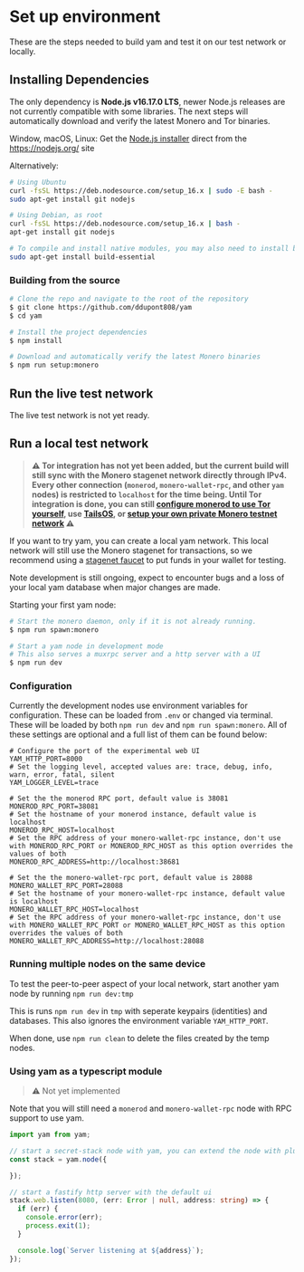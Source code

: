 # Set up environment

These are the steps needed to build yam and test it on our test network or locally.

## Installing Dependencies

The only dependency is **Node.js v16.17.0 LTS**, newer Node.js releases are not currently compatible with some libraries. The next steps will automatically download and verify the latest Monero and Tor binaries.

Window, macOS, Linux: Get the [Node.js installer](https://nodejs.org/dist/v16.17.0/node-v16.17.0-x64.msi) direct from the https://nodejs.org/ site

Alternatively:
```sh
# Using Ubuntu
curl -fsSL https://deb.nodesource.com/setup_16.x | sudo -E bash -
sudo apt-get install git nodejs

# Using Debian, as root
curl -fsSL https://deb.nodesource.com/setup_16.x | bash -
apt-get install git nodejs

# To compile and install native modules, you may also need to install build tools:
sudo apt-get install build-essential
```

### Building from the source

```sh
# Clone the repo and navigate to the root of the repository
$ git clone https://github.com/ddupont808/yam
$ cd yam

# Install the project dependencies
$ npm install

# Download and automatically verify the latest Monero binaries
$ npm run setup:monero
```

## Run the live test network

The live test network is not yet ready.

## Run a local test network

> **⚠ Tor integration has not yet been added, but the current build will still sync with the Monero stagenet network directly through IPv4. Every other connection (`monerod`, `monero-wallet-rpc`, and other `yam` nodes) is restricted to `localhost` for the time being. Until Tor integration is done, you can still [configure monerod to use Tor yourself](https://github.com/monero-project/monero#using-tor), use [TailsOS](https://tails.boum.org/), or [setup your own private Monero testnet network](https://github.com/moneroexamples/private-testnet) ⚠**

If you want to try yam, you can create a local yam network. This local network will still use the Monero stagenet for transactions, so we recommend using a [stagenet faucet](https://community.rino.io/faucet/stagenet/) to put funds in your wallet for testing.

Note development is still ongoing, expect to encounter bugs and a loss of your local yam database when major changes are made.

Starting your first yam node:

```sh
# Start the monero daemon, only if it is not already running.
$ npm run spawn:monero

# Start a yam node in development mode
# This also serves a muxrpc server and a http server with a UI
$ npm run dev
```

### Configuration

Currently the development nodes use environment variables for configuration. These can be loaded from `.env` or changed via terminal. These will be loaded by both `npm run dev` and `npm run spawn:monero`. All of these settings are optional and a full list of them can be found below:

```properties
# Configure the port of the experimental web UI
YAM_HTTP_PORT=8000
# Set the logging level, accepted values are: trace, debug, info, warn, error, fatal, silent
YAM_LOGGER_LEVEL=trace 

# Set the the monerod RPC port, default value is 38081
MONEROD_RPC_PORT=38081
# Set the hostname of your monerod instance, default value is localhost
MONEROD_RPC_HOST=localhost
# Set the RPC address of your monero-wallet-rpc instance, don't use with MONEROD_RPC_PORT or MONEROD_RPC_HOST as this option overrides the values of both
MONEROD_RPC_ADDRESS=http://localhost:38681

# Set the the monero-wallet-rpc port, default value is 28088
MONERO_WALLET_RPC_PORT=28088
# Set the hostname of your monero-wallet-rpc instance, default value is localhost
MONERO_WALLET_RPC_HOST=localhost
# Set the RPC address of your monero-wallet-rpc instance, don't use with MONERO_WALLET_RPC_PORT or MONERO_WALLET_RPC_HOST as this option overrides the values of both
MONERO_WALLET_RPC_ADDRESS=http://localhost:28088
```

### Running multiple nodes on the same device

To test the peer-to-peer aspect of your local network, start another yam node by running `npm run dev:tmp`

This is runs `npm run dev` in `tmp` with seperate keypairs (identities) and databases. This also ignores the environment variable `YAM_HTTP_PORT`.

When done, use `npm run clean` to delete the files created by the temp nodes.

### Using yam as a typescript module

> ⚠ Not yet implemented

Note that you will still need a `monerod` and `monero-wallet-rpc` node with RPC support to use yam.

```typescript
import yam from yam;

// start a secret-stack node with yam, you can extend the node with plugins (see docs/PLUGINS.md)
const stack = yam.node({

});

// start a fastify http server with the default ui
stack.web.listen(8080, (err: Error | null, address: string) => {
  if (err) {
    console.error(err);
    process.exit(1);
  }

  console.log(`Server listening at ${address}`);
});
```